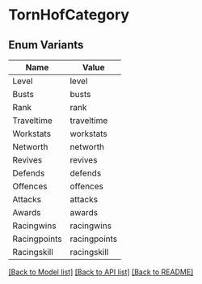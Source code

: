 # TornHofCategory

## Enum Variants

| Name | Value |
|---- | -----|
| Level | level |
| Busts | busts |
| Rank | rank |
| Traveltime | traveltime |
| Workstats | workstats |
| Networth | networth |
| Revives | revives |
| Defends | defends |
| Offences | offences |
| Attacks | attacks |
| Awards | awards |
| Racingwins | racingwins |
| Racingpoints | racingpoints |
| Racingskill | racingskill |


[[Back to Model list]](../README.md#documentation-for-models) [[Back to API list]](../README.md#documentation-for-api-endpoints) [[Back to README]](../README.md)


